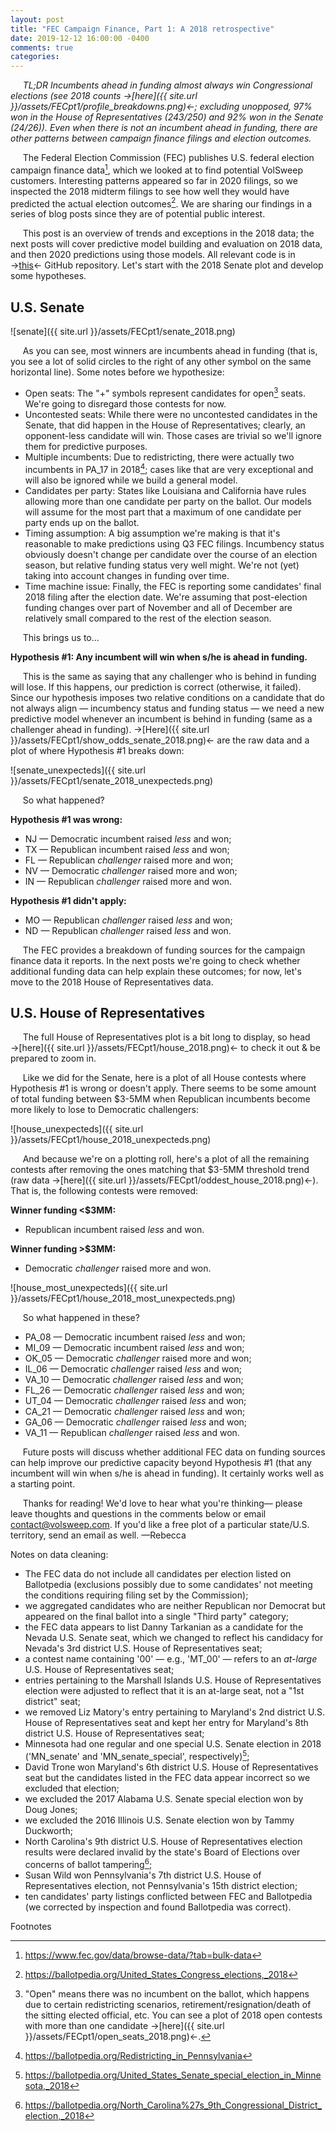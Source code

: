 ```yaml
---
layout: post
title: "FEC Campaign Finance, Part 1: A 2018 retrospective"
date: 2019-12-12 16:00:00 -0400
comments: true
categories:
---
```

&nbsp;&nbsp;&nbsp;&nbsp;&nbsp;*TL;DR Incumbents ahead in funding almost always win Congressional elections (see 2018 counts &#8594;[here]({{ site.url }}/assets/FECpt1/profile_breakdowns.png)&#8592;; excluding unopposed, 97% won in the House of Representatives (243/250) and 92% won in the Senate (24/26)). Even when there is not an incumbent ahead in funding, there are other patterns between campaign finance filings and election outcomes.*

&nbsp;&nbsp;&nbsp;&nbsp;&nbsp;The Federal Election Commission (FEC) publishes U.S. federal election campaign finance data[^1], which we looked at to find potential VolSweep customers. Interesting patterns appeared so far in 2020 filings, so we inspected the 2018 midterm filings to see how well they would have predicted the actual election outcomes[^2]. We are sharing our findings in a series of blog posts since they are of potential public interest.

&nbsp;&nbsp;&nbsp;&nbsp;&nbsp;This post is an overview of trends and exceptions in the 2018 data; the next posts will cover predictive model building and evaluation on 2018 data, and then 2020 predictions using those models. All relevant code is in &#8594;[this](https://github.com/volsweep/volsweep.github.io/tree/master/projects/FEC/2018)&#8592; GitHub repository. Let's start with the 2018 Senate plot and develop some hypotheses.


## U.S. Senate
![senate]({{ site.url }}/assets/FECpt1/senate_2018.png)

&nbsp;&nbsp;&nbsp;&nbsp;&nbsp;As you can see, most winners are incumbents ahead in funding (that is, you see a lot of solid circles to the right of any other symbol on the same horizontal line). Some notes before we hypothesize:

* Open seats: The "+" symbols represent candidates for open[^3] seats. We're going to disregard those contests for now.
* Uncontested seats: While there were no uncontested candidates in the Senate, that did happen in the House of Representatives; clearly, an opponent-less candidate will win. Those cases are trivial so we'll ignore them for predictive purposes.
* Multiple incumbents: Due to redistricting, there were actually two incumbents in PA_17 in 2018[^4]; cases like that are very exceptional and will also be ignored while we build a general model.
* Candidates per party: States like Louisiana and California have rules allowing more than one candidate per party on the ballot. Our models will assume for the most part that a maximum of one candidate per party ends up on the ballot.
* Timing assumption: A big assumption we're making is that it's reasonable to make predictions using Q3 FEC filings. Incumbency status obviously doesn't change per candidate over the course of an election season, but relative funding status very well might. We're not (yet) taking into account changes in funding over time.
* Time machine issue: Finally, the FEC is reporting some candidates' final 2018 filing after the election date. We're assuming that post-election funding changes over part of November and all of December are relatively small compared to the rest of the election season.

&nbsp;&nbsp;&nbsp;&nbsp;&nbsp;This brings us to...

**Hypothesis &#35;1: Any incumbent will win when s/he is ahead in funding.**

&nbsp;&nbsp;&nbsp;&nbsp;&nbsp;This is the same as saying that any challenger who is behind in funding will lose. If this happens, our prediction is correct (otherwise, it failed). Since our hypothesis imposes two relative conditions on a candidate that do not always align &#8212; incumbency status and funding status &#8212; we need a new predictive model whenever an incumbent is behind in funding (same as a challenger ahead in funding). &#8594;[Here]({{ site.url }}/assets/FECpt1/show_odds_senate_2018.png)&#8592; are the raw data and a plot of where Hypothesis &#35;1 breaks down:

![senate_unexpecteds]({{ site.url }}/assets/FECpt1/senate_2018_unexpecteds.png)

&nbsp;&nbsp;&nbsp;&nbsp;&nbsp;So what happened?

**Hypothesis &#35;1 was wrong:**
* NJ &#8212; Democratic incumbent raised *less* and won;
* TX &#8212; Republican incumbent raised *less* and won;
* FL &#8212; Republican *challenger* raised more and won;
* NV &#8212; Democratic *challenger* raised more and won;
* IN &#8212; Republican *challenger* raised more and won.

**Hypothesis &#35;1 didn't apply:**
* MO &#8212; Republican *challenger* raised *less* and won;
* ND &#8212; Republican *challenger* raised *less* and won.

&nbsp;&nbsp;&nbsp;&nbsp;&nbsp;The FEC provides a breakdown of funding sources for the campaign finance data it reports. In the next posts we're going to check whether additional funding data can help explain these outcomes; for now, let's move to the 2018 House of Representatives data.


## U.S. House of Representatives
&nbsp;&nbsp;&nbsp;&nbsp;&nbsp;The full House of Representatives plot is a bit long to display, so head &#8594;[here]({{ site.url }}/assets/FECpt1/house_2018.png)&#8592; to check it out & be prepared to zoom in.

&nbsp;&nbsp;&nbsp;&nbsp;&nbsp;Like we did for the Senate, here is a plot of all House contests where Hypothesis &#35;1 is wrong or doesn't apply. There seems to be some amount of total funding between $3-5MM when Republican incumbents become more likely to lose to Democratic challengers:

![house_unexpecteds]({{ site.url }}/assets/FECpt1/house_2018_unexpecteds.png)


&nbsp;&nbsp;&nbsp;&nbsp;&nbsp;And because we're on a plotting roll, here's a plot of all the remaining contests after removing the ones matching that $3-5MM threshold trend (raw data &#8594;[here]({{ site.url }}/assets/FECpt1/oddest_house_2018.png)&#8592;). That is, the following contests were removed:

**Winner funding <$3MM:**
* Republican incumbent raised *less* and won.

**Winner funding >$3MM:**
* Democratic *challenger* raised more and won.

![house_most_unexpecteds]({{ site.url }}/assets/FECpt1/house_2018_most_unexpecteds.png)

&nbsp;&nbsp;&nbsp;&nbsp;&nbsp;So what happened in these?

* PA_08 &#8212; Democratic incumbent raised *less* and won;
* MI_09 &#8212; Democratic incumbent raised *less* and won;
* OK_05 &#8212; Democratic *challenger* raised more and won;
* IL_06 &#8212; Democratic *challenger* raised *less* and won;
* VA_10 &#8212; Democratic *challenger* raised *less* and won;
* FL_26 &#8212; Democratic *challenger* raised *less* and won;
* UT_04 &#8212; Democratic *challenger* raised *less* and won;
* CA_21 &#8212; Democratic *challenger* raised *less* and won;
* GA_06 &#8212; Democratic *challenger* raised *less* and won;
* VA_11 &#8212; Republican *challenger* raised *less* and won.


&nbsp;&nbsp;&nbsp;&nbsp;&nbsp;Future posts will discuss whether additional FEC data on funding sources can help improve our predictive capacity beyond Hypothesis &#35;1 (that any incumbent will win when s/he is ahead in funding). It certainly works well as a starting point.

&nbsp;&nbsp;&nbsp;&nbsp;&nbsp;Thanks for reading! We'd love to hear what you're thinking&#8212; please leave thoughts and questions in the comments below or email contact@volsweep.com. If you'd like a free plot of a particular state/U.S. territory, send an email as well. &#8212;Rebecca


Notes on data cleaning:

* The FEC data do not include all candidates per election listed on Ballotpedia (exclusions possibly due to some candidates' not meeting the conditions requiring filing set by the Commission);
* we aggregated candidates who are neither Republican nor Democrat but appeared on the final ballot into a single "Third party" category;
* the FEC data appears to list Danny Tarkanian as a candidate for the Nevada U.S. Senate seat, which we changed to reflect his candidacy for Nevada's 3rd district U.S. House of Representatives seat;
* a contest name containing '00' &#8212; e.g., 'MT_00' &#8212; refers to an *at-large* U.S. House of Representatives seat;
* entries pertaining to the Marshall Islands U.S. House of Representatives election were adjusted to reflect that it is an at-large seat, not a "1st district" seat;
* we removed Liz Matory's entry pertaining to Maryland's 2nd district U.S. House of Representatives seat and kept her entry for Maryland's 8th district U.S. House of Representatives seat;
* Minnesota had one regular and one special U.S. Senate election in 2018 ('MN_senate' and 'MN_senate_special', respectively)[^5];
* David Trone won Maryland's 6th district U.S. House of Representatives seat but the candidates listed in the FEC data appear incorrect so we excluded that election;
* we excluded the 2017 Alabama U.S. Senate special election won by Doug Jones;
* we excluded the 2016 Illinois U.S. Senate election won by Tammy Duckworth;
* North Carolina's 9th district U.S. House of Representatives election results were declared invalid by the state's Board of Elections over concerns of ballot tampering[^6];
* Susan Wild won Pennsylvania's 7th district U.S. House of Representatives election, not Pennsylvania's 15th district election;
* ten candidates' party listings conflicted between FEC and Ballotpedia (we corrected by inspection and found Ballotpedia was correct).


Footnotes

[^1]: https://www.fec.gov/data/browse-data/?tab=bulk-data
[^2]: https://ballotpedia.org/United_States_Congress_elections,_2018
[^3]: "Open" means there was no incumbent on the ballot, which happens due to certain redistricting scenarios, retirement/resignation/death of the sitting elected official, etc. You can see a plot of 2018 open contests with more than one candidate &#8594;[here]({{ site.url }}/assets/FECpt1/open_seats_2018.png)&#8592;.
[^4]: https://ballotpedia.org/Redistricting_in_Pennsylvania
[^5]: https://ballotpedia.org/United_States_Senate_special_election_in_Minnesota,_2018
[^6]: https://ballotpedia.org/North_Carolina%27s_9th_Congressional_District_election,_2018
